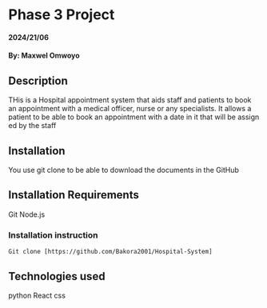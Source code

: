 # Phase 3 Project 

#### 2024/21/06

#### By: Maxwel Omwoyo

## Description
THis is a Hospital appointment system that aids staff and patients to book an appointment with a medical officer, nurse or any specialists.
It allows a patient to be able to book an appointment with a date in it that will be assign ed by the staff
## Installation
You use git clone to be able to download the documents in the GitHub

## Installation Requirements
Git
Node.js

### Installation instruction
```
Git clone [https://github.com/Bakora2001/Hospital-System]

```

## Technologies used
python
React
css


